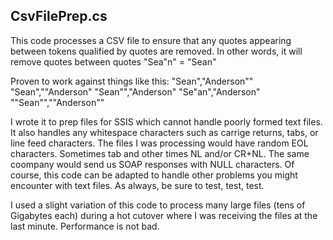 ## CsvFilePrep.cs
This code processes a CSV file to ensure that any quotes appearing between tokens qualified by quotes are removed. In other words, it will remove quotes between quotes  "Sea"n" = "Sean"


Proven to work against things like this:
"Sean","Anderson""
"Sean",""Anderson"
"Sean"","Anderson"
"Se"an","Anderson"
""Sean"",""Anderson""

 
I wrote it to prep files for SSIS which cannot handle poorly formed text files.  It also handles any whitespace characters such as carrige returns, tabs, or line feed characters.  The files I was processing would have random EOL characters.  Sometimes tab and other times NL and/or CR+NL.  The same coompany would send us SOAP responses with NULL characters. Of course, this code can be adapted to handle other problems you might encounter with text files.  As always, be sure to test, test, test.
 

I used a slight variation of this code to process many large files (tens of Gigabytes each) during a hot cutover where I was receiving the files at the last minute.  Performance is not bad. 

